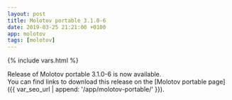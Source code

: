 ```yaml
---
layout: post
title: Molotov portable 3.1.0-6
date: 2019-03-25 21:21:00 +0100
app: molotov
tags: [molotov]
---
```

{% include vars.html %}

Release of Molotov portable 3.1.0-6 is now available.<br />
You can find links to download this release on the [Molotov portable page]({{ var_seo_url | append: '/app/molotov-portable/' }}).